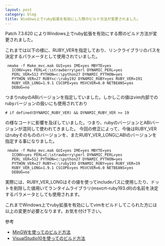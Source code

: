 ```yaml
---
layout: post
category: blog
title: Windows上でruby拡張を有効にした際のビルド方法が変更されました。
---
```


Patch 7.3.620 によりWindows上でruby拡張を有効にする際のビルド方法が変更されました。

これまでは以下の様に、RUBY_VERを指定しており、リンクライブラリのパスを決定するパラメータとして使用されていました。

     nmake -f Make_mvc.mak GUI=yes IME=yes MBYTE=yes
       ICONV=yes PERL=C:\strawberry\perl DYNAMIC_PERL=yes
       PERL_VER=512 PYTHON=c:\python27 DYNAMIC_PYTHON=yes
       PYTHON_VER=27 RUBY=c:\ruby192 DYNAMIC_RUBY=yes RUBY_VER=191
       RUBY_VER_LONG=1.9.1 CSCOPE=yes MSVCVER=6.0 NETBEANS=yes
       DEBUG=no
 
つまりrubyのABIバージョンを指定していました。しかしこの値はvim内部でのrubyバージョンの扱いにも使用されており

    # if defined(DYNAMIC_RUBY_VER) && DYNAMIC_RUBY_VER >= 19

の様なコードに影響を及ぼしていました。つまり、rubyのバージョンとABIバージョンが混同して使われてきました。
今回の修正によって、今後はRUBY_VERはrubyそのもののバージョンを、またRUBY_VER_LONGにABIのバージョンを指定する事になりました。
 
     nmake -f Make_mvc.mak GUI=yes IME=yes MBYTE=yes
       ICONV=yes PERL=C:\strawberry\perl DYNAMIC_PERL=yes
       PERL_VER=512 PYTHON=c:\python27 DYNAMIC_PYTHON=yes
       PYTHON_VER=27 RUBY=c:\ruby193 DYNAMIC_RUBY=yes RUBY_VER=19
       RUBY_VER_LONG=1.9.1 CSCOPE=yes MSVCVER=6.0 NETBEANS=yes
       DEBUG=no
 
実際には、RUBY_VER_LONGはその値を使ってincludeパスに使用したり、ドットを削除した値用いてランタイムライブラリ(msvcrt-ruby193.dll)の名前を決定するパラメータとしても使用されます。

これまでWindows上でruby拡張を有効にしてvimをビルドしてこられた方には以上の変更が必要となります。お気を付け下さい。

参考

* [MinGWを使ってのビルド方法](http://vim-jp.org/docs/build_windows_mingw.html)
* [VisualStudio10を使ってのビルド方法](http://vim-jp.org/docs/build_windows_msvc.html)
